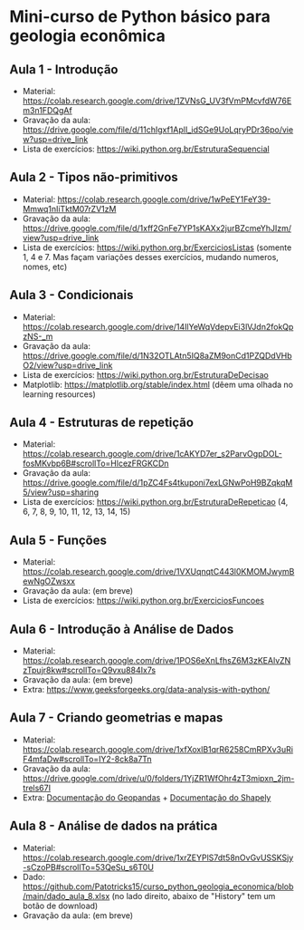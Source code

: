 # Mini-curso de Python básico para geologia econômica

## Aula 1 - Introdução

* Material: https://colab.research.google.com/drive/1ZVNsG_UV3fVmPMcvfdW76Em3n1FDQgAf
* Gravação da aula: https://drive.google.com/file/d/11chIgxf1AplI_idSGe9UoLqryPDr36po/view?usp=drive_link
* Lista de exercícios: https://wiki.python.org.br/EstruturaSequencial

## Aula 2 - Tipos não-primitivos

* Material: https://colab.research.google.com/drive/1wPeEY1FeY39-Mmwq1nIiTktM07rZV1zM
* Gravação da aula: https://drive.google.com/file/d/1xff2GnFe7YP1sKAXx2jurBZcmeYhJIzm/view?usp=drive_link
* Lista de exercícios: https://wiki.python.org.br/ExerciciosListas (somente 1, 4 e 7. Mas façam variações desses exercícios, mudando numeros, nomes, etc)

## Aula 3 - Condicionais

* Material: https://colab.research.google.com/drive/14IlYeWqVdepvEi3lVJdn2fokQpzNS-_m
* Gravação da aula: https://drive.google.com/file/d/1N32OTLAtn5IQ8aZM9onCd1PZQDdVHbO2/view?usp=drive_link
* Lista de exercícios: https://wiki.python.org.br/EstruturaDeDecisao
* Matplotlib: https://matplotlib.org/stable/index.html (dêem uma olhada no learning resources)

## Aula 4 - Estruturas de repetição

* Material: https://colab.research.google.com/drive/1cAKYD7er_s2ParvOgpDOL-fosMKvbp6B#scrollTo=HlcezFRGKCDn
* Gravação da aula: https://drive.google.com/file/d/1pZC4Fs4tkuponi7exLGNwPoH9BZqkqM5/view?usp=sharing
* Lista de exercícios: https://wiki.python.org.br/EstruturaDeRepeticao (4, 6, 7, 8, 9, 10, 11, 12, 13, 14, 15)

## Aula 5 - Funções

* Material: https://colab.research.google.com/drive/1VXUqnqtC443l0KMOMJwymBewNgOZwsxx
* Gravação da aula: (em breve)
* Lista de exercícios: https://wiki.python.org.br/ExerciciosFuncoes

## Aula 6 - Introdução à Análise de Dados

* Material: https://colab.research.google.com/drive/1POS6eXnLfhsZ6M3zKEAlvZNzTpujr8kw#scrollTo=Q9vxu884Ix7s
* Gravação da aula: (em breve)
* Extra: https://www.geeksforgeeks.org/data-analysis-with-python/

## Aula 7 - Criando geometrias e mapas

* Material: https://colab.research.google.com/drive/1xfXoxlB1qrR6258CmRPXv3uRiF4mfaDw#scrollTo=IY2-8ck8a7Tn
* Gravação da aula: https://drive.google.com/drive/u/0/folders/1YjZR1WfOhr4zT3mipxn_2jm-trels67I
* Extra: [Documentação do Geopandas](https://geopandas.org/en/stable/) + [Documentação do Shapely](https://shapely.readthedocs.io/en/stable/manual.html)

## Aula 8 - Análise de dados na prática

* Material: https://colab.research.google.com/drive/1xrZEYPlS7dt58nOvGvUSSKSjy-sCzoPB#scrollTo=53QeSu_s6T0U
* Dado: https://github.com/Patotricks15/curso_python_geologia_economica/blob/main/dado_aula_8.xlsx (no lado direito, abaixo de "History" tem um botão de download)
* Gravação da aula: (em breve)
